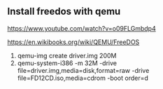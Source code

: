 ## Install freedos with qemu
https://www.youtube.com/watch?v=o09FLGmbdp4

https://en.wikibooks.org/wiki/QEMU/FreeDOS
1. qemu-img create driver.img 200M
2. qemu-system-i386 -m 32M -drive file=driver.img,media=disk,format=raw -drive file=FD12CD.iso,media=cdrom -boot order=d
